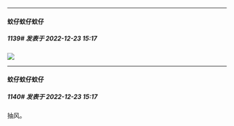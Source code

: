 

*****

####  蚊仔蚊仔蚊仔  
##### 1139#       发表于 2022-12-23 15:17

<img src="https://p.sda1.dev/9/3e7555d3e0e447852b843f05d78c6ab0/CMP_20221223151731370.jpg" referrerpolicy="no-referrer">

*****

####  蚊仔蚊仔蚊仔  
##### 1140#       发表于 2022-12-23 15:17

抽风。

